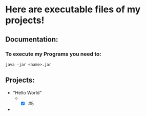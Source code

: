# Here are executable files of my projects!

## Documentation:

### To execute my Programs you need to:
```
java -jar <name>.jar
```


## Projects:
- "Hello World"
  - - [x] #5
- 
